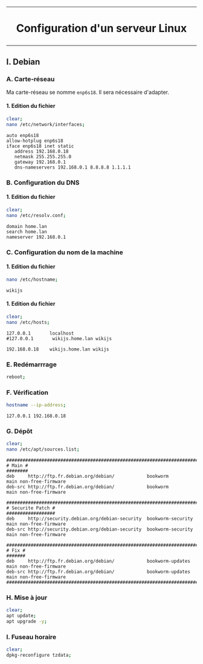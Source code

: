 ----------------------------------------------------------------------------------------------------------------------------
# <p align='center'> Configuration d'un serveur Linux </p>
----------------------------------------------------------------------------------------------------------------------------
## I. Debian
### A. Carte-réseau
Ma carte-réseau se nomme `enp6s18`. Il sera nécessaire d'adapter.
#### 1. Edition du fichier
```bash
clear;
nano /etc/network/interfaces;
```

```
auto enp6s18
allow-hotplug enp6s18
iface enp6s18 inet static
   address 192.168.0.18
   netmask 255.255.255.0
   gateway 192.168.0.1
   dns-nameservers 192.168.0.1 8.8.8.8 1.1.1.1
```

### B. Configuration du DNS
#### 1. Edition du fichier
```bash
clear;
nano /etc/resolv.conf;
```
```
domain home.lan
search home.lan
nameserver 192.168.0.1
```

### C. Configuration du nom de la machine
#### 1. Edition du fichier
```bash
nano /etc/hostname;
```
```
wikijs
```

#### 1. Edition du fichier
```bash
clear;
nano /etc/hosts;
```

```
127.0.0.1       localhost
#127.0.0.1       wikijs.home.lan wikijs

192.168.0.18    wikijs.home.lan wikijs
```
### E. Redémarrrage
```bash
reboot;
```
### F. Vérification
```bash
hostname --ip-address;
```

```
127.0.0.1 192.168.0.18
```

### G. Dépôt
```bash
clear;
nano /etc/apt/sources.list;
```

```
####################################################################################################
# Main #
########
deb     http://ftp.fr.debian.org/debian/            bookworm           main non-free-firmware
deb-src http://ftp.fr.debian.org/debian/            bookworm           main non-free-firmware

####################################################################################################
# Securite Patch #
##################
deb     http://security.debian.org/debian-security  bookworm-security  main non-free-firmware
deb-src http://security.debian.org/debian-security  bookworm-security  main non-free-firmware

####################################################################################################
# Fix #
#######
deb     http://ftp.fr.debian.org/debian/            bookworm-updates   main non-free-firmware
deb-src http://ftp.fr.debian.org/debian/            bookworm-updates   main non-free-firmware
####################################################################################################
```

### H. Mise à jour
```bash
clear;
apt update;
apt upgrade -y;
```

### I. Fuseau horaire
```bash
clear;
dpkg-reconfigure tzdata;
```
